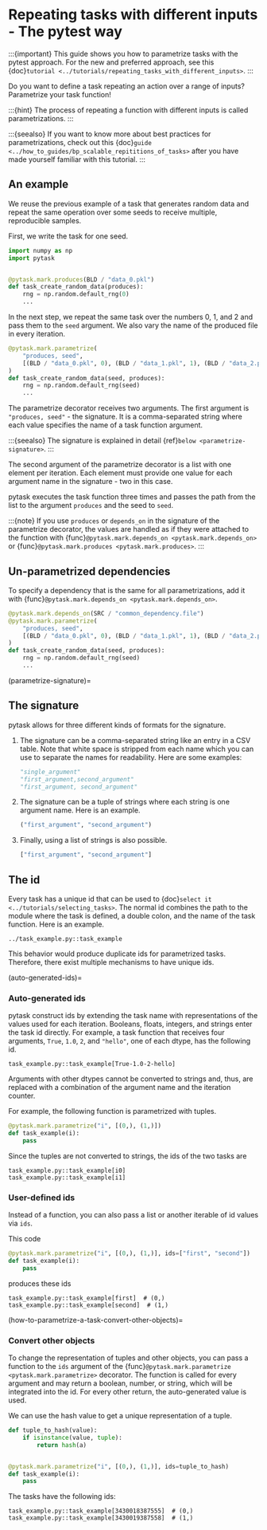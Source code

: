 # Repeating tasks with different inputs - The pytest way

:::{important}
This guide shows you how to parametrize tasks with the pytest approach. For the new and
preferred approach, see this
{doc}`tutorial <../tutorials/repeating_tasks_with_different_inputs>`.
:::

Do you want to define a task repeating an action over a range of inputs? Parametrize
your task function!

:::{hint}
The process of repeating a function with different inputs is called parametrizations.
:::

:::{seealso}
If you want to know more about best practices for parametrizations, check out this
{doc}`guide <../how_to_guides/bp_scalable_repititions_of_tasks>` after you have made
yourself familiar with this tutorial.
:::

## An example

We reuse the previous example of a task that generates random data and repeat the same
operation over some seeds to receive multiple, reproducible samples.

First, we write the task for one seed.

```python
import numpy as np
import pytask


@pytask.mark.produces(BLD / "data_0.pkl")
def task_create_random_data(produces):
    rng = np.random.default_rng(0)
    ...
```

In the next step, we repeat the same task over the numbers 0, 1, and 2 and pass them to
the `seed` argument. We also vary the name of the produced file in every iteration.

```python
@pytask.mark.parametrize(
    "produces, seed",
    [(BLD / "data_0.pkl", 0), (BLD / "data_1.pkl", 1), (BLD / "data_2.pkl", 2)],
)
def task_create_random_data(seed, produces):
    rng = np.random.default_rng(seed)
    ...
```

The parametrize decorator receives two arguments. The first argument is
`"produces, seed"` - the signature. It is a comma-separated string where each value
specifies the name of a task function argument.

:::{seealso}
The signature is explained in detail {ref}`below <parametrize-signature>`.
:::

The second argument of the parametrize decorator is a list with one element per
iteration. Each element must provide one value for each argument name in the signature -
two in this case.

pytask executes the task function three times and passes the path from the list to the
argument `produces` and the seed to `seed`.

:::{note}
If you use `produces` or `depends_on` in the signature of the parametrize decorator, the
values are handled as if they were attached to the function with
{func}`@pytask.mark.depends_on <pytask.mark.depends_on>` or
{func}`@pytask.mark.produces <pytask.mark.produces>`.
:::

## Un-parametrized dependencies

To specify a dependency that is the same for all parametrizations, add it with
{func}`@pytask.mark.depends_on <pytask.mark.depends_on>`.

```python
@pytask.mark.depends_on(SRC / "common_dependency.file")
@pytask.mark.parametrize(
    "produces, seed",
    [(BLD / "data_0.pkl", 0), (BLD / "data_1.pkl", 1), (BLD / "data_2.pkl", 2)],
)
def task_create_random_data(seed, produces):
    rng = np.random.default_rng(seed)
    ...
```

(parametrize-signature)=

## The signature

pytask allows for three different kinds of formats for the signature.

1. The signature can be a comma-separated string like an entry in a CSV table. Note that
   white space is stripped from each name which you can use to separate the names for
   readability. Here are some examples:

   ```python
   "single_argument"
   "first_argument,second_argument"
   "first_argument, second_argument"
   ```

1. The signature can be a tuple of strings where each string is one argument name. Here
   is an example.

   ```python
   ("first_argument", "second_argument")
   ```

1. Finally, using a list of strings is also possible.

   ```python
   ["first_argument", "second_argument"]
   ```

## The id

Every task has a unique id that can be used to
{doc}`select it <../tutorials/selecting_tasks>`. The normal id combines the path to the
module where the task is defined, a double colon, and the name of the task function.
Here is an example.

```
../task_example.py::task_example
```

This behavior would produce duplicate ids for parametrized tasks. Therefore, there exist
multiple mechanisms to have unique ids.

(auto-generated-ids)=

### Auto-generated ids

pytask construct ids by extending the task name with representations of the values used
for each iteration. Booleans, floats, integers, and strings enter the task id directly.
For example, a task function that receives four arguments, `True`, `1.0`, `2`, and
`"hello"`, one of each dtype, has the following id.

```
task_example.py::task_example[True-1.0-2-hello]
```

Arguments with other dtypes cannot be converted to strings and, thus, are replaced with
a combination of the argument name and the iteration counter.

For example, the following function is parametrized with tuples.

```python
@pytask.mark.parametrize("i", [(0,), (1,)])
def task_example(i):
    pass
```

Since the tuples are not converted to strings, the ids of the two tasks are

```
task_example.py::task_example[i0]
task_example.py::task_example[i1]
```

### User-defined ids

Instead of a function, you can also pass a list or another iterable of id values via
`ids`.

This code

```python
@pytask.mark.parametrize("i", [(0,), (1,)], ids=["first", "second"])
def task_example(i):
    pass
```

produces these ids

```
task_example.py::task_example[first]  # (0,)
task_example.py::task_example[second]  # (1,)
```

(how-to-parametrize-a-task-convert-other-objects)=

### Convert other objects

To change the representation of tuples and other objects, you can pass a function to the
`ids` argument of the {func}`@pytask.mark.parametrize <pytask.mark.parametrize>`
decorator. The function is called for every argument and may return a boolean, number,
or string, which will be integrated into the id. For every other return, the
auto-generated value is used.

We can use the hash value to get a unique representation of a tuple.

```python
def tuple_to_hash(value):
    if isinstance(value, tuple):
        return hash(a)


@pytask.mark.parametrize("i", [(0,), (1,)], ids=tuple_to_hash)
def task_example(i):
    pass
```

The tasks have the following ids:

```
task_example.py::task_example[3430018387555]  # (0,)
task_example.py::task_example[3430019387558]  # (1,)
```

